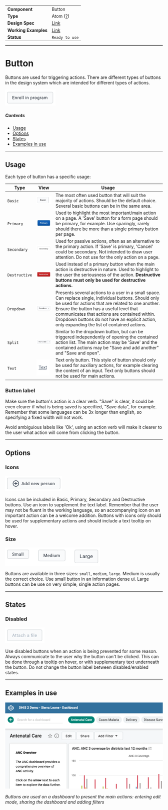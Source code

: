 | |  |
|-------------|------------------|
| **Component** | Button |
| **Type** | Atom ([?](http://atomicdesign.bradfrost.com/chapter-2/)) |
| **Design Spec** | [Link](https://sketch.cloud/s/DwkDk/a/ll8Arx) |
| **Working Examples** | [Link](https://ui-core.dhis2.nu/demo/?path=/story/button-basic--default) |
| **Status** | `Ready to use` |

---

# Button

Buttons are used for triggering actions. There are different types of buttons in the design system which are intended for different types of actions.

![](../images/button.png)

##### Contents

- [Usage](#usage)
- [Options](#options)
- [States](#states)
- [Examples in use](#examples-in-use)

---

## Usage

Each type of button has a specific usage:

Type | View | Usage
--- | --- | ---
`Basic` | ![](../images/btn-basic.jpg) | The most often used button that will suit the majority of actions. Should be the default choice. Several basic buttons can be in the same area.
`Primary` | ![](../images/btn-primary.jpg) | Used to highlight the most important/main action on a page. A 'Save' button for a form page should be primary, for example. Use sparingly, rarely should there be more than a single primary button per page.
`Secondary` | ![](../images/btn-secondary.jpg) | Used for passive actions, often as an alternative to the primary action. If 'Save' is primary, 'Cancel' could be secondary. Not intended to draw user attention. Do not use for the only action on a page.
`Destructive` | ![](../images/btn-destructive.jpg) | Used instead of a primary button when the main action is destructive in nature. Used to highlight to the user the seriousness of the action. **Destructive buttons must only be used for destructive actions.**
`Dropdown` | ![](../images/btn-dropdown.jpg) | Presents several actions to a user in a small space. Can replace single, individual buttons. Should only be used for actions that are related to one another. Ensure the button has a useful level that communicates that actions are contained within. Dropdown buttons do not have an explicit action, only expanding the list of contained actions.
`Split` | ![](../images/btn-split.jpg) | Similar to the dropdown button, but can be triggered independently of opening the contained action list. The main action may be 'Save' and the contained actions may be "Save and add another" and "Save and open".
`Text` | ![](../images/btn-link.png) | Text only button. This style of button should only be used for auxiliary actions, for example clearing the content of an input. Text only buttons should not be used for main actions.

### Button label
Make sure the button's action is a clear verb. "Save" is clear, it could be even clearer if what is being saved is specified, "Save data", for example. Remember that some languages can be 3x longer than english, so specifying a fixed width will not work.

Avoid ambiguious labels like 'Ok', using an action verb will make it clearer to the user what action will come from clicking the button.

---

## Options

### Icons

![](../images/button-icon.png)

Icons can be included in Basic, Primary, Secondary and Destructive buttons. Use an icon to supplement the text label. Remember that the user may not be fluent in the working language, so an accompanying icon on an important action can be a welcome addition. Buttons with icons only should be used for supplementary actions and should include a text tooltip on hover.

### Size

![](../images/button-sizes.png)

Buttons are available in three sizes: `small`, `medium`, `large`. Medium is usually the correct choice. Use small button in an information dense ui. Large buttons can be use on very simple, single action pages.

---

## States

### Disabled

![](../images/button-disabled.png)

Use disabled buttons when an action is being prevented for some reason. Always communicate to the user why the button can't be clicked. This can be done through a tooltip on hover, or with supplementary text underneath the button. Do not change the button label between disabled/enabled states.

---

## Examples in use

![](../images/button-example.png)

*Buttons are used on a dashboard to present the main actions: entering edit mode, sharing the dashboard and adding filters*
